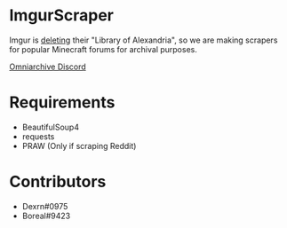 # ImgurScraper
Imgur is [deleting](https://help.imgur.com/hc/en-us/articles/14415587638029-Imgur-Terms-of-Service-Update-April-19-2023-)  their "Library of Alexandria", so we are making scrapers for popular Minecraft forums for archival purposes.

[Omniarchive Discord](https://omniarchive.uk/discord)


# Requirements
- BeautifulSoup4
- requests
- PRAW (Only if scraping Reddit)

# Contributors
- Dexrn#0975
- Boreal#9423
